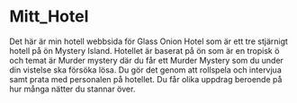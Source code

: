# Mitt_Hotel
Det här är min hotell webbsida för Glass Onion Hotel som är ett tre stjärnigt hotell på ön Mystery Island.
Hotellet är baserat på ön som är en tropisk ö och temat är Murder mystery där du får ett Murder Mystery som du under din vistelse ska försöka lösa. Du gör det genom att rollspela och intervjua samt prata med personalen på hotellet.
Du får olika uppdrag beroende på hur många nätter du stannar över.
